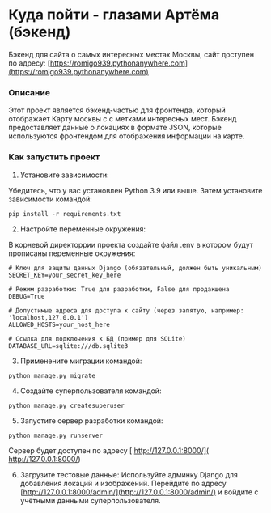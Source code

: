 # Куда пойти - глазами Артёма (бэкенд)

Бэкенд для сайта о самых интересных местах Москвы, сайт доступен по адресу: [https://romigo939.pythonanywhere.com](https://romigo939.pythonanywhere.com)

### Описание 
Этот проект является бэкенд-частью для фронтенда, который отображает Карту москвы с с метками интересных мест. Бэкенд предоставляет данные о локациях в формате JSON, которые используются фронтендом для отображения информации на карте.

### Как запустить проект
1. Установите зависимости:

Убедитесь, что у вас установлен Python 3.9 или выше. Затем установите зависимости командой:
```
pip install -r requirements.txt
```

2. Настройте переменные окружения:

В корневой директоррии проекта создайте файл .env в котором будут прописаны переменные окружения:
```
# Ключ для защиты данных Django (обязательный, должен быть уникальным)
SECRET_KEY=your_secret_key_here

# Режим разработки: True для разработки, False для продакшена
DEBUG=True

# Допустимые адреса для доступа к сайту (через запятую, например: 'localhost,127.0.0.1')  
ALLOWED_HOSTS=your_host_here  

# Ссылка для подключения к БД (пример для SQLite)  
DATABASE_URL=sqlite:///db.sqlite3
```

3. Применените миграции командой:

```
python manage.py migrate
```
4. Создайте суперпользователя командой:
```
python manage.py createsuperuser
```
5. Запустите сервер разработки командой:
```
python manage.py runserver
```
Сервер будет доступен по адресу [ http://127.0.0.1:8000/]( http://127.0.0.1:8000/)

6. Загрузите тестовые данные: Используйте админку Django для добавления локаций и изображений. Перейдите по адресу [http://127.0.0.1:8000/admin/](http://127.0.0.1:8000/admin/) и войдите с учётными данными суперпользователя.
